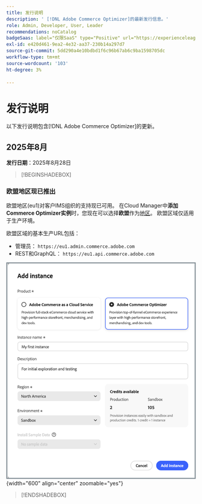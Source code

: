 ```yaml
---
title: 发行说明
description: ' [!DNL Adobe Commerce Optimizer]的最新发行信息。'
role: Admin, Developer, User, Leader
recommendations: noCatalog
badgeSaas: label="仅限SaaS" type="Positive" url="https://experienceleague.adobe.com/en/docs/commerce/user-guides/product-solutions" tooltip="仅适用于Adobe Commerce as a Cloud Service和Adobe Commerce Optimizer项目(Adobe管理的SaaS基础架构)。"
exl-id: e420d461-9ea2-4e32-aa37-230b14a297d7
source-git-commit: 5dd290a4e10bdbd1f6c96b67ab6c9ba1598705dc
workflow-type: tm+mt
source-wordcount: '103'
ht-degree: 3%

---
```


# 发行说明

以下发行说明包含[!DNL Adobe Commerce Optimizer]的更新。

## 2025年8月

**发行日期**：2025年8月28日

>[!BEGINSHADEBOX]

### 欧盟地区现已推出

欧盟地区(eu1)对客户IMS组织的支持现已可用。 在Cloud Manager中&#x200B;**添加Commerce Optimizer实例**&#x200B;时，您现在可以选择&#x200B;**欧盟**&#x200B;作为[地区](./get-started.md#step-1-create-an-instance)。 欧盟区域仅适用于生产环境。

欧盟区域的基本生产URL包括：

* 管理员： `https://eu1.admin.commerce.adobe.com`
* REST和GraphQL： `https://eu1.api.commerce.adobe.com`

![创建实例](./assets/create-instance.png){width="600" align="center" zoomable="yes"}

>[!ENDSHADEBOX]
